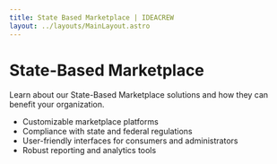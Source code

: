 ```yaml
---
title: State Based Marketplace | IDEACREW
layout: ../layouts/MainLayout.astro
---
```


# State-Based Marketplace

Learn about our State-Based Marketplace solutions and how they can benefit your organization.

- Customizable marketplace platforms
- Compliance with state and federal regulations
- User-friendly interfaces for consumers and administrators
- Robust reporting and analytics tools
